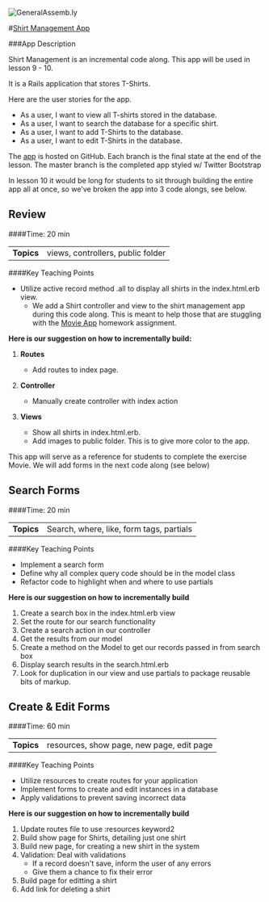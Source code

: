 ![GeneralAssemb.ly](http://studio.generalassemb.ly/GA_Slide_Assets/Code_along_icon_md.png)


#[Shirt Management App](https://github.com/TheBEWDifulPeople/ShirtsAppByLesson/branches)

###App Description
 
Shirt Management is an incremental code along. This app will be used in lesson 9 - 10. 

It is a Rails application that stores T-Shirts. 

Here are the user stories for the app. 

*	As a user, I want to view all T-shirts stored in the database. 
*	As a user, I want to search the database for a specific shirt.
*	As a user, I want to add T-Shirts to the database.
*	As a user, I want to edit T-Shirts in the database.

The [app](https://github.com/TheBEWDifulPeople/ShirtsAppByLesson/branches) is hosted on GitHub. Each branch is the final state at the end of the 
lesson. The master branch is the completed app styled w/ Twitter Bootstrap

In lesson 10 it would be long for students to sit through building the entire app all at once, so we've broken the app into 3 code alongs, see below. 

## Review 
####Time: 20 min

| | |
| ------------- |:-------------|
| __Topics__ |views, controllers, public folder| 


####Key Teaching Points

*	Utilize active record method .all to display all shirts in the index.html.erb view.
	*	We add a Shirt controller and view to the shirt management app during this code along. This is meant to help those that are stuggling with the [Movie App](../09_models_active_record/exercises) homework assignment.


__Here is our suggestion on how to incrementally build:__

1.	__Routes__

	* Add routes to index page.

2.	__Controller__

	*	Manually create controller with index action

3.	__Views__

	*	Show all shirts in index.html.erb. 
	*	Add images to public folder. This is to give more color to the app.
		

This app will serve as a reference for students to complete the exercise Movie. 
We will add forms in the next code along (see below) 



## Search Forms 
####Time: 20 min

| | |
| ------------- |:-------------|
| __Topics__ |Search, where, like, form tags, partials| 


####Key Teaching Points

*	Implement a search form
*	Define why all complex query code should be in the model class
*	Refactor code to highlight when and where to use partials


__Here is our suggestion on how to incrementally build__


1.	Create a search box in the index.html.erb view
2.	Set the route for our search functionality
3.	Create a search action in our controller
4.	Get the results from our model
5.	Create a method on the Model to get our records passed in from search box
6.	Display search results in the search.html.erb
6.	Look for duplication in our view and use partials to package reusable bits of markup.


## Create & Edit Forms 
####Time: 60 min

| | |
| ------------- |:-------------|
| __Topics__ |resources, show page, new page, edit page | 


####Key Teaching Points

*	Utilize resources to create routes for your application
*	Implement forms to create and edit instances in a database
*	Apply validations to prevent saving incorrect data


__Here is our suggestion on how to incrementally build__

1.	Update routes file to use :resources keyword2
2.	Build show page for Shirts, detailing just one shirt
3.	Build new page, for creating a new shirt in the system
4.	Validation: Deal with validations
	*	If a record doesn't save, inform the user of any errors
	*	Give them a chance to fix their error
5.	Build page for editting a shirt
6.	Add link for deleting a shirt
